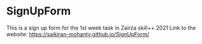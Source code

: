 # SignUpForm
This is a sign up form for the 1st week task in Zairza skill++ 2021
Link to the website:
https://saikiran-mohanty.github.io/SignUpForm/
